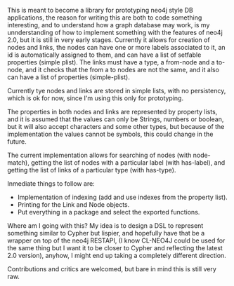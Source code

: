 This is meant to become a library for prototyping neo4j style DB applications, the reason for writing this are both to code something interesting, and to understand how a graph database may work, is my unnderstanding of how to implement something with the features of neo4j 2.0, but it is still in very early stages. Currently it allows for creation of nodes and links, the nodes can have one or more labels associated to it, an id is automatically assigned to them, and can have a list of setfable properties (simple plist). The links must have a type, a from-node and a to-node, and it checks that the from a to nodes are not the same, and it also can have a list of properties (simple-plist).

Currently tye nodes and links are stored in simple lists, with no persistency, which is ok for now, since I'm using this only for prototyping.

The properties in both nodes and links are represented by property lists, and it is assumed that the values can only be Strings, numbers or boolean, but it will also accept characters and some other types, but because of the implementation the values cannot be symbols, this could change in the future.

The current implementation allows for searching of nodes (with node-match), getting the list of nodes with a particular label (with has-label), and getting the list of links of a particular type (with has-type).

Inmediate things to follow are:
- Implementation of indexing (add and use indexes from the property list).
- Printing for the Link and Node objects.
- Put everything in a package and select the exported functions.

Where am I going with this? My idea is to design a DSL to represent something similar to Cypher but lispier, and hopefully have that be a wrapper on top of the neo4j RESTAPI, (I know CL-NEO4J could be used for the same thing but I want it to be closer to Cypher and reflecting the latest 2.0 version), anyhow, I might end up taking a completely different direction.

Contributions and critics are welcomed, but bare in mind this is still very raw.
